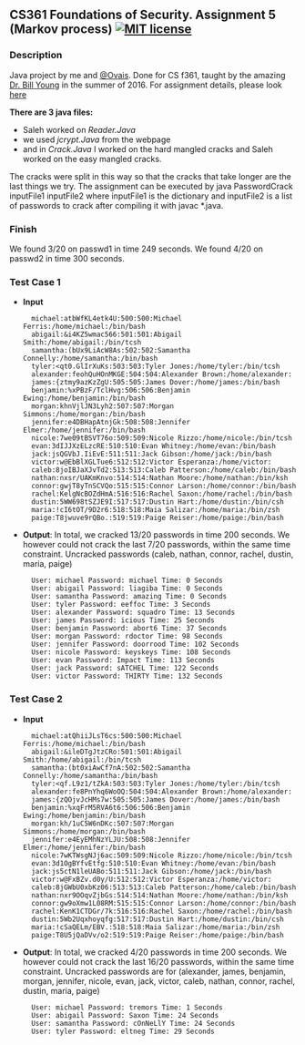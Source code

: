 ## CS361 Foundations of Security. Assignment 5 (Markov process) [![MIT license](https://img.shields.io/badge/license-MIT-lightgrey.svg)](https://https://raw.githubusercontent.com/qirh/CS361-assignment5/master/LICENSE)

### Description
Java project by me and [@Ovais](https://github.com/theBrovais). Done for CS f361, taught by the amazing [Dr. Bill Young](https://www.cs.utexas.edu/~byoung/) in the summer of 2016. For assignment details, please look [here](https://github.com/qirh/CS361-assignment5/blob/master/assignment-5.pdf)

**There are 3 java files:** 
* Saleh worked on *Reader.Java*
* we used *jcrypt.Java* from the webpage
* and in *Crack.Java* I worked on the hard mangled cracks and Saleh worked on the easy mangled cracks. 

The cracks were split in this way so that the cracks that take longer are the last things we try. The assignment can be executed by java PasswordCrack inputFile1 inputFile2 where inputFile1 is the dictionary and inputFile2 is a list of passwords to crack after compiling it with javac *.java.

### Finish
We found 3/20 on passwd1 in time 249 seconds. We found 4/20 on passwd2 in time 300 seconds.

### Test Case 1

* **Input**

        michael:atbWfKL4etk4U:500:500:Michael Ferris:/home/michael:/bin/bash
        abigail:&i4KZ5wmac566:501:501:Abigail Smith:/home/abigail:/bin/tcsh
        samantha:(bUx9LiAcW8As:502:502:Samantha Connelly:/home/samantha:/bin/bash
        tyler:<qt0.GlIrXuKs:503:503:Tyler Jones:/home/tyler:/bin/tcsh
        alexander:feohQuHOnMKGE:504:504:Alexander Brown:/home/alexander:
        james:{ztmy9azKzZgU:505:505:James Dover:/home/james:/bin/bash
        benjamin:%xPBzF/TclHvg:506:506:Benjamin Ewing:/home/benjamin:/bin/bash
        morgan:khnVjlJN3Lyh2:507:507:Morgan Simmons:/home/morgan:/bin/bash
        jennifer:e4DBHapAtnjGk:508:508:Jennifer Elmer:/home/jennifer:/bin/bash
        nicole:7we09tBSVT76o:509:509:Nicole Rizzo:/home/nicole:/bin/tcsh
        evan:3dIJJXzELzcRE:510:510:Evan Whitney:/home/evan:/bin/bash
        jack:jsQGVbJ.IiEvE:511:511:Jack Gibson:/home/jack:/bin/bash
        victor:w@EbBlXGLTue6:512:512:Victor Esperanza:/home/victor:
        caleb:8joIBJaXJvTd2:513:513:Caleb Patterson:/home/caleb:/bin/bash
        nathan:nxsr/UAKmKnvo:514:514:Nathan Moore:/home/nathan:/bin/ksh
        connor:gwjT8yTnSCVQo:515:515:Connor Larson:/home/connor:/bin/bash
        rachel:KelgNcBOZdHmA:516:516:Rachel Saxon:/home/rachel:/bin/bash
        dustin:5WW698tSZJE9I:517:517:Dustin Hart:/home/dustin:/bin/csh
        maria:!cI6tOT/9D2r6:518:518:Maia Salizar:/home/maria:/bin/zsh
        paige:T8jwuve9rQBo.:519:519:Paige Reiser:/home/paige:/bin/bash

* **Output**: In total, we cracked 13/20 passwords in time 200 seconds. We however could not crack the last 7/20 passwords, within the same time constraint. Uncracked passwords (caleb, nathan, connor, rachel, dustin, maria, paige)

        User: michael Password: michael Time: 0 Seconds
        User: abigail Password: liagiba Time: 0 Seconds
        User: samantha Password: amazing Time: 0 Seconds
        User: tyler Password: eeffoc Time: 3 Seconds
        User: alexander Password: squadro Time: 13 Seconds
        User: james Password: icious Time: 25 Seconds
        User: benjamin Password: abort6 Time: 37 Seconds
        User: morgan Password: rdoctor Time: 98 Seconds
        User: jennifer Password: doorrood Time: 102 Seconds
        User: nicole Password: keyskeys Time: 108 Seconds
        User: evan Password: Impact Time: 113 Seconds
        User: jack Password: sATCHEL Time: 122 Seconds
        User: victor Password: THIRTY Time: 132 Seconds


### Test Case 2
* **Input**

        michael:atQhiiJLsT6cs:500:500:Michael Ferris:/home/michael:/bin/bash
        abigail:&ileDTgJtzCRo:501:501:Abigail Smith:/home/abigail:/bin/tcsh
        samantha:(bt0xiAwCf7nA:502:502:Samantha Connelly:/home/samantha:/bin/bash
        tyler:<qf.L9z1/tZkA:503:503:Tyler Jones:/home/tyler:/bin/tcsh
        alexander:fe8PnYhq6WoOQ:504:504:Alexander Brown:/home/alexander:
        james:{zQOjvJcHMs7w:505:505:James Dover:/home/james:/bin/bash
        benjamin:%xqFrM5RVA6t6:506:506:Benjamin Ewing:/home/benjamin:/bin/bash
        morgan:kh/1uC5W6nDKc:507:507:Morgan Simmons:/home/morgan:/bin/bash
        jennifer:e4EyEMhNzYLJU:508:508:Jennifer Elmer:/home/jennifer:/bin/bash
        nicole:7wKTWsgNJj6ac:509:509:Nicole Rizzo:/home/nicole:/bin/tcsh
        evan:3d1OgBYfvEtfg:510:510:Evan Whitney:/home/evan:/bin/bash
        jack:js5ctN1leUABo:511:511:Jack Gibson:/home/jack:/bin/bash
        victor:w@FxBZv.d0y/U:512:512:Victor Esperanza:/home/victor:
        caleb:8jGWbU0xbKz06:513:513:Caleb Patterson:/home/caleb:/bin/bash
        nathan:nxr9OOqvZjbGs:514:514:Nathan Moore:/home/nathan:/bin/ksh
        connor:gw9oXmw1L08RM:515:515:Connor Larson:/home/connor:/bin/bash
        rachel:KenK1CTDGr/7k:516:516:Rachel Saxon:/home/rachel:/bin/bash
        dustin:5Wb2Uqxhoyqfg:517:517:Dustin Hart:/home/dustin:/bin/csh
        maria:!cSaQELm/EBV.:518:518:Maia Salizar:/home/maria:/bin/zsh
        paige:T8U5jQaDVv/o2:519:519:Paige Reiser:/home/paige:/bin/bash

* **Output**: In total, we cracked 4/20 passwords in time 200 seconds. We however could not crack the last 16/20 passwords, within the same time constraint. Uncracked passwords are for (alexander, james, benjamin, morgan, jennifer, nicole, evan, jack, victor, caleb, nathan, connor, rachel, dustin, maria, paige)

        User: michael Password: tremors Time: 1 Seconds
        User: abigail Password: Saxon Time: 24 Seconds
        User: samantha Password: cOnNeLlY Time: 24 Seconds
        User: tyler Password: eltneg Time: 29 Seconds

